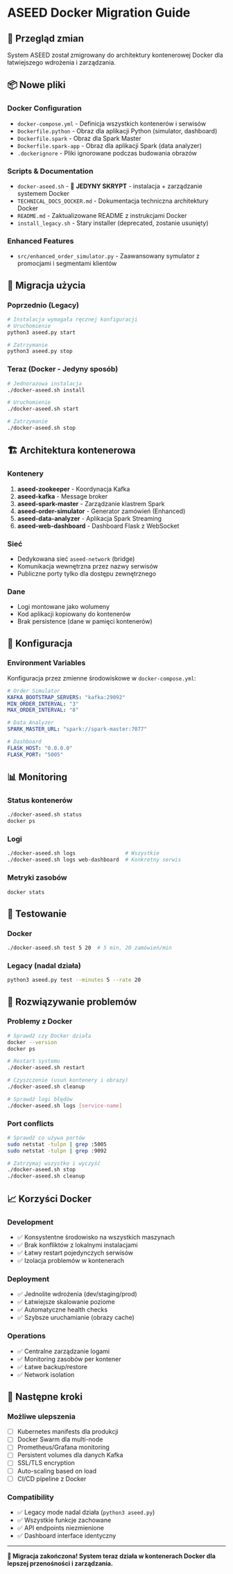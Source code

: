 # ASEED Docker Migration Guide

## 🐳 Przegląd zmian

System ASEED został zmigrowany do architektury kontenerowej Docker dla łatwiejszego wdrożenia i zarządzania.

## 📦 Nowe pliki

### Docker Configuration
- `docker-compose.yml` - Definicja wszystkich kontenerów i serwisów
- `Dockerfile.python` - Obraz dla aplikacji Python (simulator, dashboard)
- `Dockerfile.spark` - Obraz dla Spark Master
- `Dockerfile.spark-app` - Obraz dla aplikacji Spark (data analyzer)
- `.dockerignore` - Pliki ignorowane podczas budowania obrazów

### Scripts & Documentation
- `docker-aseed.sh` - 🎯 **JEDYNY SKRYPT** - instalacja + zarządzanie systemem Docker
- `TECHNICAL_DOCS_DOCKER.md` - Dokumentacja techniczna architektury Docker
- `README.md` - Zaktualizowane README z instrukcjami Docker
- `install_legacy.sh` - Stary installer (deprecated, zostanie usunięty)

### Enhanced Features  
- `src/enhanced_order_simulator.py` - Zaawansowany symulator z promocjami i segmentami klientów

## 🔄 Migracja użycia

### Poprzednio (Legacy)
```bash
# Instalacja wymagała ręcznej konfiguracji
# Uruchomienie
python3 aseed.py start

# Zatrzymanie
python3 aseed.py stop
```

### Teraz (Docker - Jedyny sposób)
```bash
# Jednorazowa instalacja
./docker-aseed.sh install

# Uruchomienie
./docker-aseed.sh start

# Zatrzymanie
./docker-aseed.sh stop
```

## 🏗️ Architektura kontenerowa

### Kontenery
1. **aseed-zookeeper** - Koordynacja Kafka
2. **aseed-kafka** - Message broker
3. **aseed-spark-master** - Zarządzanie klastrem Spark  
4. **aseed-order-simulator** - Generator zamówień (Enhanced)
5. **aseed-data-analyzer** - Aplikacja Spark Streaming
6. **aseed-web-dashboard** - Dashboard Flask z WebSocket

### Sieć
- Dedykowana sieć `aseed-network` (bridge)
- Komunikacja wewnętrzna przez nazwy serwisów
- Publiczne porty tylko dla dostępu zewnętrznego

### Dane
- Logi montowane jako wolumeny
- Kod aplikacji kopiowany do kontenerów
- Brak persistence (dane w pamięci kontenerów)

## 🔧 Konfiguracja

### Environment Variables
Konfiguracja przez zmienne środowiskowe w `docker-compose.yml`:

```yaml
# Order Simulator
KAFKA_BOOTSTRAP_SERVERS: "kafka:29092"
MIN_ORDER_INTERVAL: "3"
MAX_ORDER_INTERVAL: "8"

# Data Analyzer
SPARK_MASTER_URL: "spark://spark-master:7077"

# Dashboard
FLASK_HOST: "0.0.0.0"
FLASK_PORT: "5005"
```

## 📊 Monitoring

### Status kontenerów
```bash
./docker-aseed.sh status
docker ps
```

### Logi
```bash
./docker-aseed.sh logs                # Wszystkie
./docker-aseed.sh logs web-dashboard  # Konkretny serwis
```

### Metryki zasobów
```bash
docker stats
```

## 🧪 Testowanie

### Docker
```bash
./docker-aseed.sh test 5 20  # 5 min, 20 zamówień/min
```

### Legacy (nadal działa)
```bash
python3 aseed.py test --minutes 5 --rate 20
```

## 🐛 Rozwiązywanie problemów

### Problemy z Docker
```bash
# Sprawdź czy Docker działa
docker --version
docker ps

# Restart systemu
./docker-aseed.sh restart

# Czyszczenie (usuń kontenery i obrazy)
./docker-aseed.sh cleanup

# Sprawdź logi błędów
./docker-aseed.sh logs [service-name]
```

### Port conflicts
```bash
# Sprawdź co używa portów
sudo netstat -tulpn | grep :5005
sudo netstat -tulpn | grep :9092

# Zatrzymaj wszystko i wyczyść
./docker-aseed.sh stop
./docker-aseed.sh cleanup
```

## 📈 Korzyści Docker

### Development
- ✅ Konsystentne środowisko na wszystkich maszynach
- ✅ Brak konfliktów z lokalnymi instalacjami
- ✅ Łatwy restart pojedynczych serwisów
- ✅ Izolacja problemów w kontenerach

### Deployment  
- ✅ Jednolite wdrożenia (dev/staging/prod)
- ✅ Łatwiejsze skalowanie poziome
- ✅ Automatyczne health checks
- ✅ Szybsze uruchamianie (obrazy cache)

### Operations
- ✅ Centralne zarządzanie logami
- ✅ Monitoring zasobów per kontener
- ✅ Łatwe backup/restore
- ✅ Network isolation

## 🔮 Następne kroki

### Możliwe ulepszenia
- [ ] Kubernetes manifests dla produkcji
- [ ] Docker Swarm dla multi-node
- [ ] Prometheus/Grafana monitoring
- [ ] Persistent volumes dla danych Kafka
- [ ] SSL/TLS encryption
- [ ] Auto-scaling based on load
- [ ] CI/CD pipeline z Docker

### Compatibility
- ✅ Legacy mode nadal działa (`python3 aseed.py`)
- ✅ Wszystkie funkcje zachowane
- ✅ API endpoints niezmienione
- ✅ Dashboard interface identyczny

---

**🐳 Migracja zakończona! System teraz działa w kontenerach Docker dla lepszej przenośności i zarządzania.**
